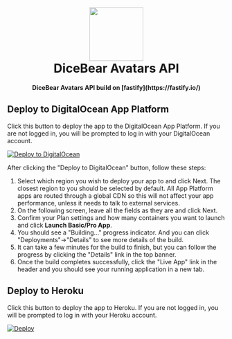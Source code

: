 <h1 align="center"><img src="https://avatars.dicebear.com/api/male/seed.svg" width="124" /> <br />DiceBear Avatars API</h1>
<p align="center"><strong>DiceBear Avatars API build on [fastify](https://fastify.io/)</strong></p>

## Deploy to DigitalOcean App Platform

Click this button to deploy the app to the DigitalOcean App Platform. If you are not logged in, you will be prompted to log in with your DigitalOcean account.

[![Deploy to DigitalOcean](https://www.deploytodo.com/do-btn-blue.svg)](https://cloud.digitalocean.com/apps/new?repo=https://github.com/DiceBear/avatars-api/tree/main)

After clicking the "Deploy to DigitalOcean" button, follow these steps:

1. Select which region you wish to deploy your app to and click Next. The closest region to you should be selected by default. All App Platform apps are routed through a global CDN so this will not affect your app performance, unless it needs to talk to external services.
2. On the following screen, leave all the fields as they are and click Next.
3. Confirm your Plan settings and how many containers you want to launch and click **Launch Basic/Pro App**.
4. You should see a "Building..." progress indicator. And you can click "Deployments"→"Details" to see more details of the build.
5. It can take a few minutes for the build to finish, but you can follow the progress by clicking the "Details" link in the top banner.
6. Once the build completes successfully, click the "Live App" link in the header and you should see your running application in a new tab.

## Deploy to Heroku

Click this button to deploy the app to Heroku. If you are not logged in, you will be prompted to log in with your Heroku account.

[![Deploy](https://www.herokucdn.com/deploy/button.svg)](https://heroku.com/deploy?template=https://github.com/DiceBear/avatars-api)
